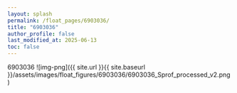 ```yaml
---
layout: splash
permalink: /float_pages/6903036/
title: "6903036"
author_profile: false
last_modified_at: 2025-06-13
toc: false
---
```

 
6903036
![img-png]({{ site.url }}{{ site.baseurl }}/assets/images/float_figures/6903036/6903036_Sprof_processed_v2.png)